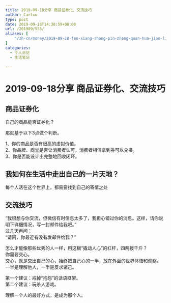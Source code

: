 ```yaml
---
title: 2019-09-18分享 商品证券化、交流技巧
author: Carlxu
type: post
date: 2019-09-18T14:38:59+00:00
url: /201909/555/
aliases: [
    "/zh-cn/money/2019-09-18-fen-xiang-shang-pin-zheng-quan-hua-jiao-li/"
]
categories:
  - 个人日记
  - 生活笔记

---
```

# 2019-09-18分享 商品证券化、交流技巧

## 商品证券化

自己的商品能否证券化？

那就基于以下3点做个判断。

1、你的商品是否有很高的虚拟价值。  
2、你品牌、商誉是否让消费者认可，消费者相信拿到券可以兑换。  
3、你是否能设计出完整地回收闭环。

## 我如何在生活中走出自己的一片天地？

每个人活在这个世界上，都需要找到自己的寄情之处

## 交流技巧

“我很想与你交流，但微信有时信息太多了，我担心错过你的消息。这样，请你说明下详细情况，写一封邮件给我吧。”  
过几天再问：  
“请问，你最近有没有发邮件给我？”

怎么才能像那些优秀的人一样，用这根“撬动人心”的杠杆，四两拨千斤？  
你需要交心。  
交心，就是交出自己的心，始终把自己心的一半，放在外面的世界体悟和观察。  
一半是理解他人，一半是反求诸己。

第一个建议：戒掉“抱怨”的话语框架。  
第二个建议：玩杀人游戏。

理解一个人的最好方式，是成为那个人。